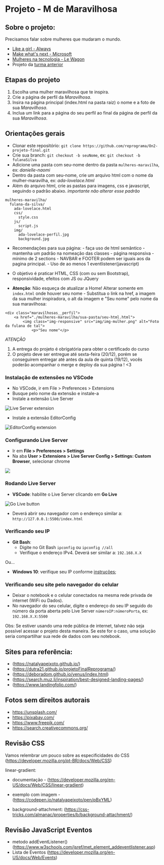 # Projeto - M de Maravilhosa

## Sobre o projeto: 

Precisamos falar sobre mulheres que mudaram o mundo. 

- [Like a girl - Always](https://youtu.be/XjJQBjWYDTs)
- [Make what's next - Microsoft](https://youtu.be/tNqSzUdYazw)
- [Mulheres na tecnologia - Le Wagon](https://www.youtube.com/watch?v=fOJ-KKtzDXI)
- Projeto da [turma anterior](https://reprograma.github.io/CursoOnline-Aula8-Projeto/)


## Etapas do projeto

1. Escolha uma mulher maravilhosa que te inspira.
2. Crie a página de perfil da _Maravilhosa_.
3. Insira na página principal (index.html na pasta raiz) o nome e a foto de sua _Maravilhosa_.
4. Inclua um link para a página do seu perfil ao final da página de perfil da sua _Maravilhosa_.


## Orientações gerais

- Clonar este repositório: `git clone https://github.com/reprograma/On2-projeto-final.git`
- Crie sua branch: `git checkout -b seuNome`, ex: `git checkout -b fulanaSilva`
- Adicione uma pasta com seu-nome dentro da pasta `mulheres-maravilha`, ex: _danielle-naomi_
- Dentro da pasta com seu-nome, crie um arquivo html com o nome da mulher-maravilha, ex: _ada-lovelace.html_
- Além do arquivo html, crie as pastas para imagens, css e javascript, seguindo o padrão abaixo. *importante não alterar esse padrão*
```
mulheres-maravilha/
  fulana-da-silva/
    ada-lovelace.html
    css/
      style.css
    js/
      script.js
    img/
      ada-lovelace-perfil.jpg
      background.jpg
```
- Recomendações para sua página:
            - faça uso de html semântico 
            - mantenha um padrão na nomeação das classes 
            - página responsiva 
            - mínimo de 2 sections
            - NAVBAR e FOOTER podem ser iguais aos da pagina principal. 
            - Uso de ao menos 1 eventlistener(javascript)
- O objetivo é praticar HTML, CSS (com ou sem Bootstrap), responsividade, efeitos com JS ou JQuery

- **Atenção**: Não esqueça de atualizar a Home! Alterar somente em `index.html` onde houver seu nome - Substitua o link na href, a imagem da sua mulher inspiradora, o alt da imagem e "Seu nome" pelo nome da sua maravilhosa: 
```
<div class="maravilhosas__perfil">
    <a href="./mulheres-maravilha/sua-pasta/seu-html.html">
        <img class="img-responsive" src="img/img-mulher.png" alt="Foto da fulana de tal">
            <p>"Seu nome"</p>
```

*ATENÇÃO*
1. A entrega do projeto é obrigatória para obter o certificado do curso 
2. O projeto deve ser entregue até sexta-feira (20/12), porém se conseguirem entregar até antes da aula de quinta (19/12), vocês poderão acompanhar o merge e deploy da sua página ! <3


### Instalação de extensões no VSCode

- No VSCode, ir em File > Preferences > Extensions
- Busque pelo nome da extensão e instale-a
- Instale a extensão Live Server

<img src='./img/live-server.png' alt='Live Server extension' />

- Instale a extensão EditorConfig

<img src='./img/editorconfig.png' alt='EditorConfig extension' />


### Configurando Live Server

- Ir em **File > Preferences > Settings**
- Na aba **User > Extensions > Live Server Config > Settings: Custom Browser**, selecionar chrome

<img src='./img/live-server-config.png' />


### Rodando Live Server

- **VSCode**: habilite o Live Server clicando em **Go Live**

<img src='./img/live.png' alt='Go Live button' />

- Deverá abrir seu navegador com o endereço similar a: `http://127.0.0.1:5500/index.html`


### Verificando seu IP

- **Git Bash**:
  - Digite no Git Bash `ipconfig` ou `ipconfig //all`
  - Verifique o endereço IPv4. Deverá ser similar a: `192.168.X.X`

Ou...

- **Windows 10**: verifique seu IP conforme [instruções](https://support.microsoft.com/pt-br/help/4026518/windows-10-find-your-ip-address);


### Verificando seu site pelo navegador do celular

- Deixar o notebook e o celular conectados na mesma rede privada de internet (WiFi ou Dados).
- No navegador do seu celular, digite o endereço do seu IP seguido do número da porta aberta pelo Live Server `númeroIP:númeroPorta`, ex: `192.168.X.X:5500`

Obs: Se estiver usando uma rede pública de internet, talvez não seja possível acessar o projeto desta maneira. Se este for o caso, uma solução seria compartilhar sua rede de dados com seu notebook.


## Sites para referência: 

* (https://natalyapeixoto.github.io/)
* (https://dutra21.github.io/projetoFinalReprograma/)
* (https://deboradom.github.io/venus/index.html)
* (https://search.muz.li/inspiration/best-designed-landing-pages/)
* (https://www.landingfolio.com/)


## Fotos sem direitos autorais

* https://unsplash.com/
* https://pixabay.com/
* https://www.freepik.com/
* https://search.creativecommons.org/


## Revisão CSS 

 Vamos relembrar um pouco sobre as especificidades do CSS (https://developer.mozilla.org/pt-BR/docs/Web/CSS)

 linear-gradient:
 * documentação - (https://developer.mozilla.org/en-US/docs/Web/CSS/linear-gradient)
 * exemplo com imagem - (https://codepen.io/natalyapeixoto/pen/pBxYML)

 * background-attachment: (https://css-tricks.com/almanac/properties/b/background-attachment/)


## Revisão JavaScript Eventos 

* metodo addEventListener() (https://www.w3schools.com/jsref/met_element_addeventlistener.asp)
* Lista de Eventos (https://developer.mozilla.org/en-US/docs/Web/Events)

